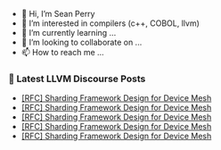 - 👋 Hi, I’m Sean Perry
- 👀 I’m interested in compilers (c++, COBOL, llvm)
- 🌱 I’m currently learning ...
- 💞️ I’m looking to collaborate on ...
- 📫 How to reach me ...

<!---
s66perry/s66perry is a ✨ special ✨ repository because its `README.md` (this file) appears on your GitHub profile.
You can click the Preview link to take a look at your changes.
--->
### 📕 Latest LLVM Discourse Posts

<!-- DISCOURSE-LLVM:START -->
- [[RFC] Sharding Framework Design for Device Mesh](https://discourse.llvm.org/t/rfc-sharding-framework-design-for-device-mesh/73533#post_18)
- [[RFC] Sharding Framework Design for Device Mesh](https://discourse.llvm.org/t/rfc-sharding-framework-design-for-device-mesh/73533#post_17)
- [[RFC] Sharding Framework Design for Device Mesh](https://discourse.llvm.org/t/rfc-sharding-framework-design-for-device-mesh/73533#post_16)
- [[RFC] Sharding Framework Design for Device Mesh](https://discourse.llvm.org/t/rfc-sharding-framework-design-for-device-mesh/73533#post_15)
- [[RFC] Sharding Framework Design for Device Mesh](https://discourse.llvm.org/t/rfc-sharding-framework-design-for-device-mesh/73533#post_14)
<!-- DISCOURSE-LLVM:END -->
